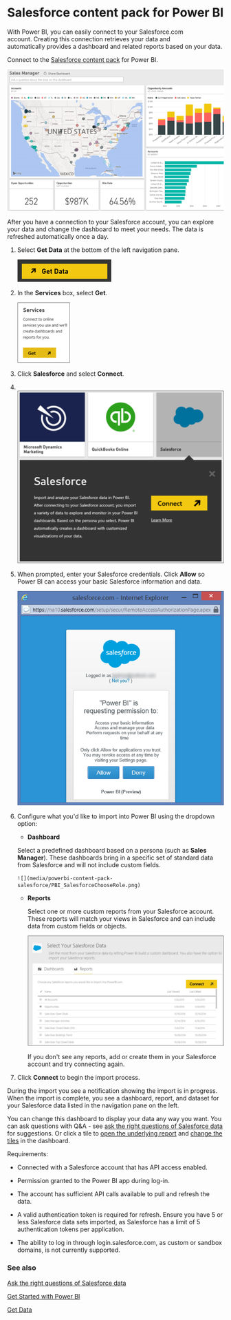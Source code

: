 <properties 
   pageTitle="Salesforce content pack for Power BI"
   description="Salesforce content pack for Power BI"
   services="powerbi" 
   documentationCenter="" 
   authors="mgblythe" 
   manager="mblythe" 
   editor=""
   tags=""/>
 
<tags
   ms.service="powerbi"
   ms.devlang="NA"
   ms.topic="article"
   ms.tgt_pltfrm="NA"
   ms.workload="powerbi"
   ms.date="11/02/2015"
   ms.author="tpalmer"/>
# Salesforce content pack for Power BI

With Power BI, you can easily connect to your Salesforce.com account. Creating this connection retrieves your data and automatically provides a dashboard and related reports based on your data.

Connect to the [Salesforce content pack](https://app.powerbi.com/getdata/services/salesforce) for Power BI.

![](media/powerbi-content-pack-salesforce/PBI_GetDataSalesforceDash.png)

After you have a connection to your Salesforce account, you can explore your data and change the dashboard to meet your needs. The data is refreshed automatically once a day.

1.  Select **Get Data** at the bottom of the left navigation pane.

	![](media/powerbi-content-pack-salesforce/PBI_GetData.png) 

2.  In the **Services** box, select **Get**.

	![](media/powerbi-content-pack-salesforce/PBI_GetServices.png) 

3.  Click **Salesforce** and select **Connect**.  

4.   ![](media/powerbi-content-pack-salesforce/PBI_SalesforceConnect.png)

5.  When prompted, enter your Salesforce credentials. Click **Allow** so Power BI can access your basic Salesforce information and data.

	![](media/powerbi-content-pack-salesforce/SF_authorize.png)

6.	Configure what you'd like to import into Power BI using the dropdown option:

	-  **Dashboard**

     Select a predefined dashboard based on a persona (such as **Sales Manager**). These dashboards bring in a specific set of standard data from Salesforce and will not include custom fields.

		![](media/powerbi-content-pack-salesforce/PBI_SalesforceChooseRole.png)

	-	**Reports**

		Select one or more custom reports from your Salesforce account. These reports will match your views in Salesforce and can include data from custom fields or objects.

		![](media/powerbi-content-pack-salesforce/PBI_SalesforceReports.png)

		If you don't see any reports, add or create them in your Salesforce account and try connecting again.

7.  Click **Connect** to begin the import process. 

During the import you see a notification showing the import is in progress. When the import is complete, you see a dashboard, report, and dataset for your Salesforce data listed in the navigation pane on the left.

You can change this dashboard to display your data any way you want. You can ask questions with Q&A - see [ask the right questions of Salesforce data](powerbi-service-ask-the-right-questions-of-salesforce-data.md) for suggestions. Or click a tile to [open the underlying report](powerbi-service-dashboard-tiles.md) and [change the tiles](powerbi-service-edit-a-tile-in-a-dashboard.md) in the dashboard.


Requirements:

-   Connected with a Salesforce account that has API access enabled.

-   Permission granted to the Power BI app during log-in.

-   The account has sufficient API calls available to pull and refresh the data.

-   A valid authentication token is required for refresh. Ensure you have 5 or less Salesforce data sets imported, as Salesforce has a limit of 5 authentication tokens per application.

-   The ability to log in through login.salesforce.com, as custom or sandbox domains, is not currently supported.

### See also

[Ask the right questions of Salesforce data](powerbi-service-ask-the-right-questions-of-salesforce-data.md)

[Get Started with Power BI](powerbi-service-get-started.md)

[Get Data](powerbi-service-get-data.md)

